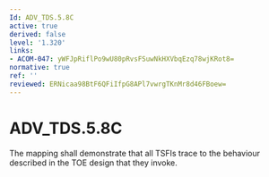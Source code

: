 ```yaml
---
Id: ADV_TDS.5.8C
active: true
derived: false
level: '1.320'
links:
- ACOM-047: yWFJpRiflPo9wU80pRvsFSuwNkHXVbqEzq78wjKRot8=
normative: true
ref: ''
reviewed: ERNicaa98BtF6QFiIfpG8APl7vwrgTKnMr8d46FBoew=
---
```


# ADV_TDS.5.8C

The mapping shall demonstrate that all TSFIs trace to the behaviour described in the TOE design that they invoke.